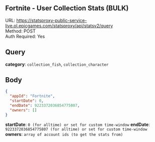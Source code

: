 ## Fortnite - User Collection Stats (BULK)

URL: https://statsproxy-public-service-live.ol.epicgames.com/statsproxy/api/statsv2/query \
Method: POST \
Auth Required: Yes

## Query

**category**: `collection_fish`, `collection_character`

## Body

```json
{
  "appId": "Fortnite",
  "startDate": 0,
  "endDate": 9223372036854775807,
  "owners": []
}
```

**startDate**: `0 (for alltime) or set for custom time-window`
**endDate**: `9223372036854775807 (for alltime) or set for custom time-window`
**owners**: `array of account ids (to get the stats from)`
